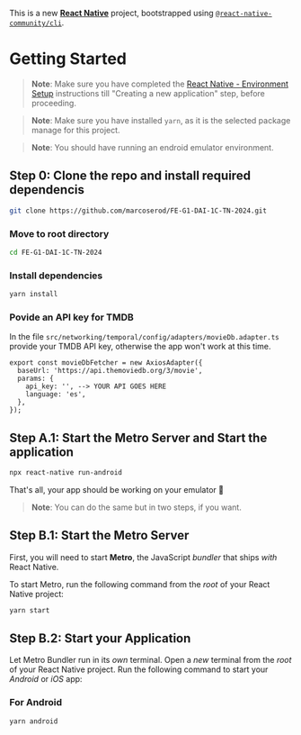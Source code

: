 This is a new [**React Native**](https://reactnative.dev) project, bootstrapped using [`@react-native-community/cli`](https://github.com/react-native-community/cli).

# Getting Started

>**Note**: Make sure you have completed the [React Native - Environment Setup](https://reactnative.dev/docs/environment-setup) instructions till "Creating a new application" step, before proceeding.

>**Note**: Make sure you have installed `yarn`, as it is the selected package manage for this project.

>**Note**: You should have running an endroid emulator environment.

## Step 0: Clone the repo and install required dependencis

```bash
git clone https://github.com/marcoserod/FE-G1-DAI-1C-TN-2024.git
```
### Move to root directory
```bash
cd FE-G1-DAI-1C-TN-2024
```
### Install dependencies
```bash
yarn install
```
### Povide an API key for TMDB

In the file `src/networking/temporal/config/adapters/movieDb.adapter.ts` provide your TMDB API key, otherwise the app won't work at this time.
```
export const movieDbFetcher = new AxiosAdapter({
  baseUrl: 'https://api.themoviedb.org/3/movie',
  params: {
    api_key: '', --> YOUR API GOES HERE
    language: 'es',
  },
});
```

## Step A.1: Start the Metro Server and Start the application
```bash
npx react-native run-android  
```

That's all, your app should be working on your emulator :rocket:

>**Note**: You can do the same but in two steps, if you want.

## Step B.1: Start the Metro Server

First, you will need to start **Metro**, the JavaScript _bundler_ that ships _with_ React Native.

To start Metro, run the following command from the _root_ of your React Native project:

```bash
yarn start
```

## Step B.2: Start your Application

Let Metro Bundler run in its _own_ terminal. Open a _new_ terminal from the _root_ of your React Native project. Run the following command to start your _Android_ or _iOS_ app:

### For Android

```bash
yarn android
```


